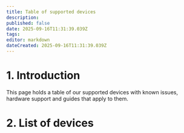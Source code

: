 ```yaml
---
title: Table of supported devices
description: 
published: false
date: 2025-09-16T11:31:39.039Z
tags: 
editor: markdown
dateCreated: 2025-09-16T11:31:39.039Z
---
```


# 1. Introduction
This page holds a table of our supported devices with known issues, hardware support and guides that apply to them.

# 2. List of devices